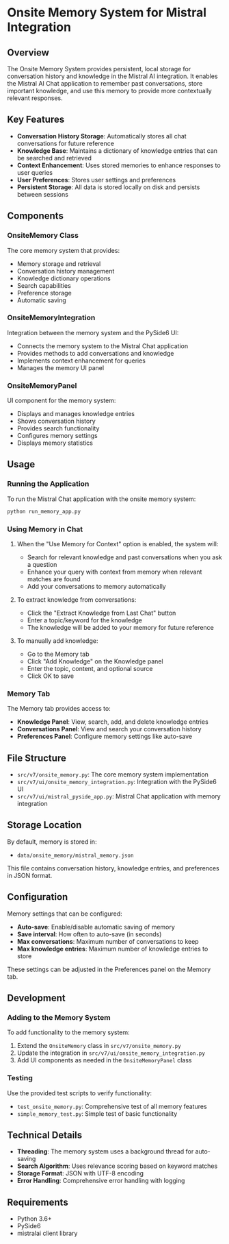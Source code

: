 # Onsite Memory System for Mistral Integration

## Overview

The Onsite Memory System provides persistent, local storage for conversation history and knowledge in the Mistral AI integration. It enables the Mistral AI Chat application to remember past conversations, store important knowledge, and use this memory to provide more contextually relevant responses.

## Key Features

- **Conversation History Storage**: Automatically stores all chat conversations for future reference
- **Knowledge Base**: Maintains a dictionary of knowledge entries that can be searched and retrieved
- **Context Enhancement**: Uses stored memories to enhance responses to user queries
- **User Preferences**: Stores user settings and preferences
- **Persistent Storage**: All data is stored locally on disk and persists between sessions

## Components

### OnsiteMemory Class

The core memory system that provides:

- Memory storage and retrieval
- Conversation history management
- Knowledge dictionary operations
- Search capabilities
- Preference storage
- Automatic saving

### OnsiteMemoryIntegration

Integration between the memory system and the PySide6 UI:

- Connects the memory system to the Mistral Chat application
- Provides methods to add conversations and knowledge
- Implements context enhancement for queries
- Manages the memory UI panel

### OnsiteMemoryPanel

UI component for the memory system:

- Displays and manages knowledge entries
- Shows conversation history
- Provides search functionality
- Configures memory settings
- Displays memory statistics

## Usage

### Running the Application

To run the Mistral Chat application with the onsite memory system:

```bash
python run_memory_app.py
```

### Using Memory in Chat

1. When the "Use Memory for Context" option is enabled, the system will:
   - Search for relevant knowledge and past conversations when you ask a question
   - Enhance your query with context from memory when relevant matches are found
   - Add your conversations to memory automatically

2. To extract knowledge from conversations:
   - Click the "Extract Knowledge from Last Chat" button
   - Enter a topic/keyword for the knowledge
   - The knowledge will be added to your memory for future reference

3. To manually add knowledge:
   - Go to the Memory tab
   - Click "Add Knowledge" on the Knowledge panel
   - Enter the topic, content, and optional source
   - Click OK to save

### Memory Tab

The Memory tab provides access to:

- **Knowledge Panel**: View, search, add, and delete knowledge entries
- **Conversations Panel**: View and search your conversation history
- **Preferences Panel**: Configure memory settings like auto-save

## File Structure

- `src/v7/onsite_memory.py`: The core memory system implementation
- `src/v7/ui/onsite_memory_integration.py`: Integration with the PySide6 UI
- `src/v7/ui/mistral_pyside_app.py`: Mistral Chat application with memory integration

## Storage Location

By default, memory is stored in:
- `data/onsite_memory/mistral_memory.json`

This file contains conversation history, knowledge entries, and preferences in JSON format.

## Configuration

Memory settings that can be configured:

- **Auto-save**: Enable/disable automatic saving of memory
- **Save interval**: How often to auto-save (in seconds)
- **Max conversations**: Maximum number of conversations to keep
- **Max knowledge entries**: Maximum number of knowledge entries to store

These settings can be adjusted in the Preferences panel on the Memory tab.

## Development

### Adding to the Memory System

To add functionality to the memory system:

1. Extend the `OnsiteMemory` class in `src/v7/onsite_memory.py`
2. Update the integration in `src/v7/ui/onsite_memory_integration.py`
3. Add UI components as needed in the `OnsiteMemoryPanel` class

### Testing

Use the provided test scripts to verify functionality:

- `test_onsite_memory.py`: Comprehensive test of all memory features
- `simple_memory_test.py`: Simple test of basic functionality

## Technical Details

- **Threading**: The memory system uses a background thread for auto-saving
- **Search Algorithm**: Uses relevance scoring based on keyword matches
- **Storage Format**: JSON with UTF-8 encoding
- **Error Handling**: Comprehensive error handling with logging

## Requirements

- Python 3.6+
- PySide6
- mistralai client library 